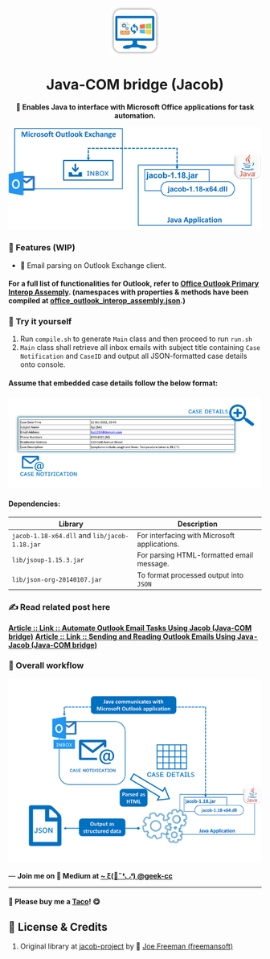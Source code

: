 <div align="center">
  <img src='https://raw.githubusercontent.com/incubated-geek-cc/Java-COM-bridge_Demo/main/img/logo.png' width='96' height='96' alt='logo' />
  <h1 dir="auto">Java-COM bridge (Jacob)</h1>

**📀 Enables Java to interface with Microsoft Office applications for task automation.**

<div align="left">

<img src='https://raw.githubusercontent.com/incubated-geek-cc/Java-COM-bridge_Demo/main/img/jacob_diagram.png' width="800px" />

### 📌 Features (WIP)

</div>
<div align="left">
<ul>
	<li>📧 Email parsing on Outlook Exchange client.</li>
</ul>

#### For a full list of functionalities for Outlook, refer to <a href="https://learn.microsoft.com/en-us/dotnet/api/microsoft.office.interop.outlook.application" target="_blank">Office Outlook Primary Interop Assemply</a>. (namespaces with properties & methods have been compiled at <a href="https://raw.githubusercontent.com/incubated-geek-cc/Java-COM-bridge_Demo/main/office_outlook_interop_assembly.json" target="_blank">office_outlook_interop_assembly.json</a>.)

</div>

</div>

### 🌟 Try it yourself

<div align="left">
<ol>
	<li>Run <code>compile.sh</code> to generate <code>Main</code> class and then proceed to run <code>run.sh</code></li>
	<li><code>Main</code> class shall retrieve all inbox emails with subject title containing <code>Case Notification</code> and <code>CaseID</code> and output all JSON-formatted case details onto console.</li>
</ol>

#### Assume that embedded case details follow the below format:
<img src='https://raw.githubusercontent.com/incubated-geek-cc/Java-COM-bridge_Demo/main/img/sample_case_details.png' width="800px" />

#### Dependencies:
<table>
	<thead>
		<tr><th>Library</th><th>Description</th></tr>
	</thead>
	<tbody>
		<tr><td><code>jacob-1.18-x64.dll</code> and <code>lib/jacob-1.18.jar</code></td><td>For interfacing with Microsoft applications.</td></tr>
		<tr><td><code>lib/jsoup-1.15.3.jar</code> </td><td>For parsing HTML-formatted email message.</td></tr>
		<tr><td><code>lib/json-org-20140107.jar</code></td><td>To format processed output into <code>JSON</code></td></tr>
	</tbody>
</table>
</div>

### ✍ Read related post here
[**Article :: Link :: Automate Outlook Email Tasks Using Jacob (Java-COM bridge)**](https://geek-cc.medium.com/automate-outlook-email-tasks-using-jacob-java-com-bridge-3cf84ced2286)
[**Article :: Link :: Sending and Reading Outlook Emails Using Java - Jacob (Java-COM bridge)**](#)

### 🔌 Overall workflow
<img src='https://raw.githubusercontent.com/incubated-geek-cc/Java-COM-bridge_Demo/main/img/overall_workflow.png' width="800px" />

<p>— <b>Join me on 📝 <b>Medium</b> at <a href='https://medium.com/@geek-cc' target='_blank'>~ ξ(🎀˶❛◡❛) @geek-cc</a></b></p>

---

#### 🌮 Please buy me a <a href='https://www.buymeacoffee.com/geekcc' target='_blank'>Taco</a>! 😋


## 📜 License & Credits

<ol>
	<li>Original library at <a href="https://github.com/freemansoft/jacob-project" target="_blank">jacob-project</a> by 👤 <a href="https://github.com/freemansoft" target="_blank">Joe Freeman (freemansoft)</a></li>
</ol>